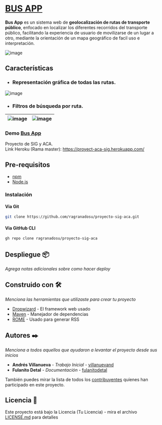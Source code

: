 # [BUS APP](https://proyect-aca-sig.herokuapp.com/)

**Bus App** es un sistema web de **geolocalización de rutas de transporte público**, enfocado en localizar los diferentes recorridos del transporte público, facilitando la experiencia de usuario de movilizarse de un lugar a otro, mediante la orientación de un mapa geográfico de facil uso e interpretación.

![image](https://user-images.githubusercontent.com/42684829/124512962-e9117380-dd96-11eb-86fd-7bf9fbaf380f.png)

## Características
- ### Representación gráfica de todas las rutas.
![image](https://user-images.githubusercontent.com/42684829/124512869-afd90380-dd96-11eb-8b37-911b5158c2a1.png)


- ### Filtros de búsqueda por ruta.

| ![image](https://user-images.githubusercontent.com/42684829/124512753-612b6980-dd96-11eb-92a0-1404aa643b2b.png) | ![image](https://user-images.githubusercontent.com/42684829/124512792-7d2f0b00-dd96-11eb-9882-6466f2ac6ebb.png) |
| ------------- | ------------- |

### **Demo [Bus App](http://proyect-aca-sig.herokuapp.com/)**
  
Proyecto de SIG y ACA.  
Link Heroku (Rama master): https://proyect-aca-sig.herokuapp.com/

## Pre-requisitos
- [npm](https://docs.npmjs.com/cli/v7/commands/npm-install)
- [Node.js](https://nodejs.org/es/)

### Instalación

#### Via Git
```bash
git clone https://github.com/ragranadosu/proyecto-sig-aca.git
```

#### Via GitHub CLI
```bash
gh repo clone ragranadosu/proyecto-sig-aca
```

## Despliegue 📦

_Agrega notas adicionales sobre como hacer deploy_

## Construido con 🛠️

_Menciona las herramientas que utilizaste para crear tu proyecto_

* [Dropwizard](http://www.dropwizard.io/1.0.2/docs/) - El framework web usado
* [Maven](https://maven.apache.org/) - Manejador de dependencias
* [ROME](https://rometools.github.io/rome/) - Usado para generar RSS

## Autores ✒️

_Menciona a todos aquellos que ayudaron a levantar el proyecto desde sus inicios_

* **Andrés Villanueva** - *Trabajo Inicial* - [villanuevand](https://github.com/villanuevand)
* **Fulanito Detal** - *Documentación* - [fulanitodetal](#fulanito-de-tal)

También puedes mirar la lista de todos los [contribuyentes](https://github.com/your/project/contributors) quíenes han participado en este proyecto. 

## Licencia 📄

Este proyecto está bajo la Licencia (Tu Licencia) - mira el archivo [LICENSE.md](LICENSE.md) para detalles
